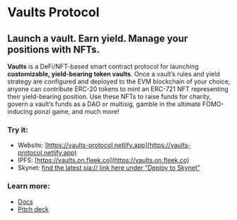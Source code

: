# Vaults Protocol

## Launch a vault. Earn yield. Manage your positions with NFTs.

**Vaults** is a DeFi/NFT-based smart contract protocol for launching **customizable, yield-bearing token vaults**. Once a vault’s rules and yield strategy are configured and deployed to the EVM blockchain of your choice, anyone can contribute ERC-20 tokens to mint an ERC-721 NFT representing their yield-bearing position. Use these NFTs to raise funds for charity, govern a vault’s funds as a DAO or multisig, gamble in the ultimate FOMO-inducing ponzi game, and much more!

### Try it:

- Website: [https://vaults-protocol.netlify.app](https://vaults-protocol.netlify.app)
- IPFS: [https://vaults.on.fleek.co](https://vaults.on.fleek.co)
- Skynet: [find the latest sia:// link here under “Deploy to Skynet”](https://github.com/VaultsProtocol/VaultsProtocol/actions/workflows/deploy-to-skynet.yml)

### Learn more:

- [Docs](https://www.notion.so/vaults-protocol/Vaults-Protocol-f6a98982b97d407f98fed79b925c421b)
- [Pitch deck](https://www.figma.com/file/jU4SfWx6t3xxaOFzPiWE3r/Vaults-Protocol---Pitch-Deck?node-id=60%3A642)
